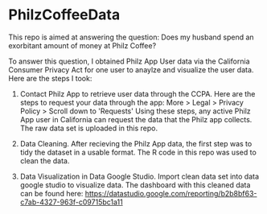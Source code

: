 # PhilzCoffeeData

This repo is aimed at answering the question: Does my husband spend an exorbitant amount of money at Philz Coffee? 

To answer this question, I obtained Philz App User data via the California Consumer Privacy Act for one user to anaylze and visualize the user data. Here are the steps I took: 

  1. Contact Philz App to retrieve user data through the CCPA. 
      Here are the steps to request your data through the app: 
          More > Legal > Privacy Policy > Scroll down to 'Requests' 
      Using these steps, any active Philz App user in California can request the data that the Philz app collects. The raw data set is uploaded in this repo.  

  2. Data Cleaning. 
        After recieving the Philz App data, the first step was to tidy the dataset in a usable format. The R code in this repo was used to clean the data.


  3.  Data Visualization in Data Google Studio. Import clean data set into data google studio to visualize data. The dashboard with this cleaned data can be found          here: https://datastudio.google.com/reporting/b2b8bf63-c7ab-4327-963f-c09715bc1a11


